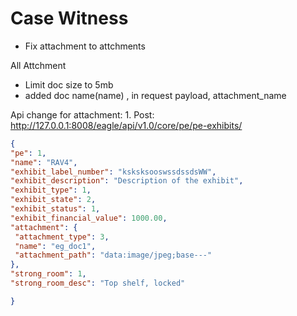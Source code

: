 # Case Witness
  - Fix attachment to attchments

All Attchment
  - Limit doc size to 5mb
  - added doc name(name) , in request payload, attachment_name

  Api change for attachment:
    1. Post: http://127.0.0.1:8008/eagle/api/v1.0/core/pe/pe-exhibits/

   ```json
 {
  "pe": 1,
  "name": "RAV4",
  "exhibit_label_number": "ksksksooswssdssdsWW",
  "exhibit_description": "Description of the exhibit",
  "exhibit_type": 1,
  "exhibit_state": 2,
  "exhibit_status": 1,
  "exhibit_financial_value": 1000.00,
  "attachment": {
    "attachment_type": 3,
    "name": "eg_doc1",
    "attachment_path": "data:image/jpeg;base---"
  },
  "strong_room": 1,
  "strong_room_desc": "Top shelf, locked"

}
```
    

  
